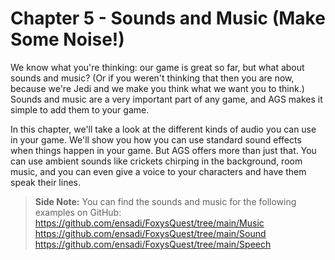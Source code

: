 # Chapter 5 - Sounds and Music (Make Some Noise!)

We know what you're thinking: our game is great so far, but what about sounds and music?  (Or if you weren't thinking that then you are now, because we're Jedi and we make you think what we want you to think.)  Sounds and music are a very important part of any game, and AGS makes it simple to add them to your game.

In this chapter, we'll take a look at the different kinds of audio you can use in your game.  We'll show you how you can use standard sound effects when things happen in your game.  But AGS offers more than just that.  You can use ambient sounds like crickets chirping in the background, room music, and you can even give a voice to your characters and have them speak their lines.

> **Side Note:** You can find the sounds and music for the following examples on GitHub:
> <a href="https://github.com/ensadi/FoxysQuest/tree/main/Music" target="_blank">https://github.com/ensadi/FoxysQuest/tree/main/Music</a><br>
> <a href="https://github.com/ensadi/FoxysQuest/tree/main/Sound" target="_blank">https://github.com/ensadi/FoxysQuest/tree/main/Sound</a><br>
> <a href="https://github.com/ensadi/FoxysQuest/tree/main/Speech" target="_blank">https://github.com/ensadi/FoxysQuest/tree/main/Speech</a>

